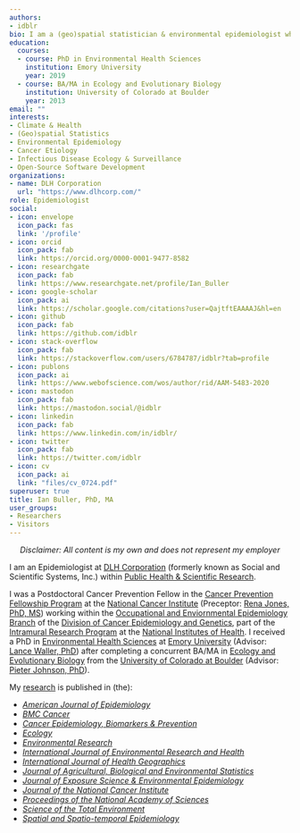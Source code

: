 ```yaml
---
authors:
- idblr
bio: I am a (geo)spatial statistician & environmental epidemiologist who primarily codes in [R](https://cran.r-project.org/) • *All content is my own and does not represent my employer* • *he/him/his*
education:
  courses:
  - course: PhD in Environmental Health Sciences
    institution: Emory University
    year: 2019
  - course: BA/MA in Ecology and Evolutionary Biology
    institution: University of Colorado at Boulder
    year: 2013
email: ""
interests:
- Climate & Health
- (Geo)spatial Statistics
- Environmental Epidemiology
- Cancer Etiology
- Infectious Disease Ecology & Surveillance
- Open-Source Software Development
organizations:
- name: DLH Corporation
  url: "https://www.dlhcorp.com/"
role: Epidemiologist
social:
- icon: envelope
  icon_pack: fas
  link: '/profile'
- icon: orcid
  icon_pack: fab
  link: https://orcid.org/0000-0001-9477-8582
- icon: researchgate
  icon_pack: fab
  link: https://www.researchgate.net/profile/Ian_Buller
- icon: google-scholar
  icon_pack: ai
  link: https://scholar.google.com/citations?user=QajtftEAAAAJ&hl=en
- icon: github
  icon_pack: fab
  link: https://github.com/idblr
- icon: stack-overflow
  icon_pack: fab
  link: https://stackoverflow.com/users/6784787/idblr?tab=profile
- icon: publons
  icon_pack: ai
  link: https://www.webofscience.com/wos/author/rid/AAM-5483-2020
- icon: mastodon
  icon_pack: fab
  link: https://mastodon.social/@idblr
- icon: linkedin
  icon_pack: fab
  link: https://www.linkedin.com/in/idblr/
- icon: twitter
  icon_pack: fab
  link: https://twitter.com/idblr
- icon: cv
  icon_pack: ai
  link: "files/cv_0724.pdf"
superuser: true
title: Ian Buller, PhD, MA
user_groups:
- Researchers
- Visitors
---
```


<center>

 *Disclaimer: All content is my own and does not represent my employer*
 
 </center>

I am an Epidemiologist at [DLH Corporation](https://www.dlhcorp.com) (formerly known as Social and Scientific Systems, Inc.) within [Public Health & Scientific Research](https://www.dlhcorp.com/public-health-research/).

I was a Postdoctoral Cancer Prevention Fellow in the [Cancer Prevention Fellowship Program](https://cpfp.cancer.gov/) at the [National Cancer Institute](https://www.cancer.gov) (Preceptor: [Rena Jones, PhD, MS](https://orcid.org/0000-0003-1294-1679)) working within the [Occupational and Enviornmental Epidemiology Branch](https://dceg.cancer.gov/about/organization/tdrp/oeeb) of the [Division of Cancer Epidemiology and Genetics](https://dceg.cancer.gov), part of the [Intramural Research Program](https://irp.nih.gov) at the [National Institutes of Health](https://www.nih.gov). I received a PhD in [Environmental Health Sciences](https://www.sph.emory.edu/departments/eh/degree-programs/phd/index.html) at [Emory University](http://www.emory.edu) (Advisor: [Lance Waller, PhD](https://orcid.org/0000-0001-5002-8886)) after completing a concurrent BA/MA in [Ecology and Evolutionary Biology](https://www.colorado.edu/ebio/) from the [University of Colorado at Boulder](https://www.colorado.edu) (Advisor: [Pieter Johnson, PhD](https://orcid.org/0000-0002-7997-5390)). 

My [research](https://www.ncbi.nlm.nih.gov/myncbi/ian.buller.1/bibliography/public) is published in (the): 
-  [*American Journal of Epidemiology*](https://academic.oup.com/aje)
-  [*BMC Cancer*](https://bmccancer.biomedcentral.com/)
-  [*Cancer Epidemiology, Biomarkers & Prevention*](https://cebp.aacrjournals.org)
-  [*Ecology*](https://esajournals.onlinelibrary.wiley.com/journal/19399170)
-  [*Environmental Research*](https://www.journals.elsevier.com/environmental-research)
-  [*International Journal of Environmental Research and Health*](https://www.mdpi.com/journal/ijerph)
-  [*International Journal of Health Geographics*](https://ij-healthgeographics.biomedcentral.com/)
-  [*Journal of Agricultural, Biological and Environmental Statistics*](https://www.springer.com/journal/13253)
-  [*Journal of Exposure Science & Environmental Epidemiology*](https://www.nature.com/jes/)
-  [*Journal of the National Cancer Institute*](https://academic.oup.com/jnci)
-  [*Proceedings of the National Academy of Sciences*](https://www.pnas.org)
-  [*Science of the Total Environment*](https://www.sciencedirect.com/journal/science-of-the-total-environment)
-  [*Spatial and Spatio-temporal Epidemiology*](https://www.sciencedirect.com/journal/spatial-and-spatio-temporal-epidemiology)
